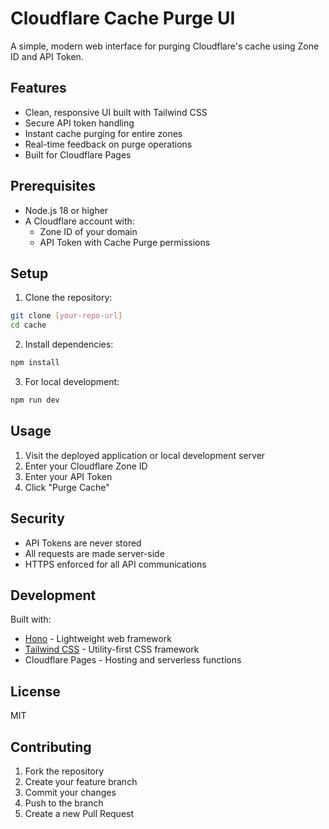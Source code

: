 # Cloudflare Cache Purge UI

A simple, modern web interface for purging Cloudflare's cache using Zone ID and API Token.

## Features

- Clean, responsive UI built with Tailwind CSS
- Secure API token handling
- Instant cache purging for entire zones
- Real-time feedback on purge operations
- Built for Cloudflare Pages

## Prerequisites

- Node.js 18 or higher
- A Cloudflare account with:
  - Zone ID of your domain
  - API Token with Cache Purge permissions

## Setup

1. Clone the repository:
```bash
git clone [your-repo-url]
cd cache
```

2. Install dependencies:
```bash
npm install
```

3. For local development:
```bash
npm run dev
```

## Usage

1. Visit the deployed application or local development server
2. Enter your Cloudflare Zone ID
3. Enter your API Token
4. Click "Purge Cache"

## Security

- API Tokens are never stored
- All requests are made server-side
- HTTPS enforced for all API communications

## Development

Built with:
- [Hono](https://honojs.dev/) - Lightweight web framework
- [Tailwind CSS](https://tailwindcss.com/) - Utility-first CSS framework
- Cloudflare Pages - Hosting and serverless functions

## License

MIT

## Contributing

1. Fork the repository
2. Create your feature branch
3. Commit your changes
4. Push to the branch
5. Create a new Pull Request
